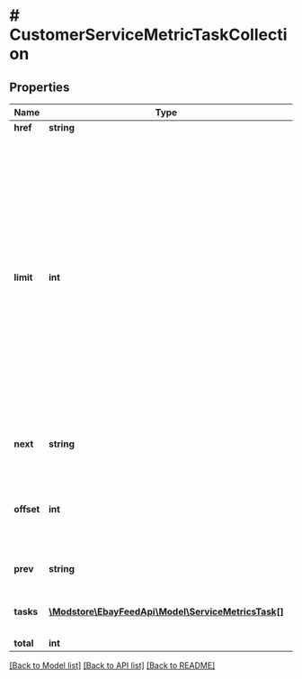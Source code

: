# # CustomerServiceMetricTaskCollection

## Properties

Name | Type | Description | Notes
------------ | ------------- | ------------- | -------------
**href** | **string** | The URI of the current page of results. | [optional]
**limit** | **int** | The value of the &lt;strong&gt;limit&lt;/strong&gt; parameter submitted in the request, which is the maximum number of tasks to return per page, from the result set. A result set is the complete set of tasks returned by the method. &lt;p&gt; &lt;span class&#x3D;\&quot;tablenote\&quot;&gt;&lt;strong&gt;Note:&lt;/strong&gt; Even though this parameter is not required to be submitted in the request, the parameter defaults to 10 if omitted.&lt;/span&gt;&lt;/p&gt;&lt;p&gt; &lt;span class&#x3D;\&quot;tablenote\&quot;&gt;&lt;strong&gt;Note:&lt;/strong&gt; If this is the last or only page of the result set, the page may contain fewer tasks than the limit value. To determine the number of pages in a result set, divide the total value (total number of tasks matching input criteria) by this limit value, and then round up to the next integer. For example, if the &lt;strong&gt;total&lt;/strong&gt; value was &lt;code&gt;120&lt;/code&gt; (120 total tasks) and the &lt;strong&gt;limit&lt;/strong&gt; value was &lt;code&gt;50&lt;/code&gt; (show 50 tasks per page), the total number of pages in the result set is three, so the seller would have to make three separate &lt;strong&gt;getCustomerServiceMetricTasks&lt;/strong&gt; calls to view all tasks matching the input criteria.&lt;/span&gt;&lt;/p&gt; | [optional]
**next** | **string** | The relative path to the call URI for the next page of results. This value is returned if there is an additional page of results to return from the result set. | [optional]
**offset** | **int** | The number of results skipped in the result set before returning the first result. This value can be set in the request with the &lt;b&gt;offset&lt;/b&gt; query parameter. &lt;p class&#x3D;\&quot;tablenote\&quot;&gt;&lt;strong&gt;Note: &lt;/strong&gt;The items in a paginated result set use a zero-based list where the first item in the list has an offset of &lt;code&gt;0&lt;/code&gt;.&lt;/p&gt; | [optional]
**prev** | **string** | The URI for the previous page of results. This parameter is returned if a previous page of results from the result set exists. | [optional]
**tasks** | [**\Modstore\EbayFeedApi\Model\ServiceMetricsTask[]**](ServiceMetricsTask.md) | An array of the customer service tasks on this page. The tasks are sorted by creation date. An empty array is returned if the filter criteria excludes all tasks. | [optional]
**total** | **int** | The total number of tasks that match the criteria. | [optional]

[[Back to Model list]](../../README.md#models) [[Back to API list]](../../README.md#endpoints) [[Back to README]](../../README.md)
